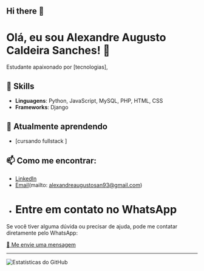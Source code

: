 ## Hi there 👋
# Olá, eu sou Alexandre Augusto Caldeira Sanches! 👋

Estudante apaixonado por [tecnologias], 


## 🚀 Skills
- **Linguagens**: Python, JavaScript, MySQL, PHP, HTML, CSS
- **Frameworks**: Django

## 🌱 Atualmente aprendendo
- [cursando fullstack ]

## 📫 Como me encontrar:
- [LinkedIn](https://www.linkedin.com/in/alexandre-caldeira-sanches)
- [Email](https://img.shields.io/badge/Email-%23D14836?style=social&logo=gmail&logoColor=white)(mailto: alexandreaugustosan93@gmail.com)
- # Entre em contato no WhatsApp

Se você tiver alguma dúvida ou precisar de ajuda, pode me contatar diretamente pelo WhatsApp:

[💬 Me envie uma mensagem](https://wa.me/5531992425179)

---

![Estatísticas do GitHub](https://github-readme-stats.vercel.app/api?username=alexandre0904&show_icons=true)

<!--
**Alexandre0904/Alexandre0904** is a ✨ _special_ ✨ repository because its `README.md` (this file) appears on your GitHub profile.

Here are some ideas to get you started:

- 🔭 I’m currently working on ...
- 🌱 I’m currently learning ...
- 👯 I’m looking to collaborate on ...
- 🤔 I’m looking for help with ...
- 💬 Ask me about ...
- 📫 How to reach me: ...
- 😄 Pronouns: ...
- ⚡ Fun fact: ...
-->
